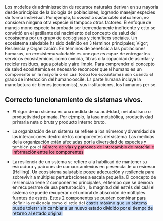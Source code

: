 Los modelos de administración de recursos naturales derivan en su mayoria desde principios de la biología de poblaciones, logrando manejar especies de forma individual. Por ejemplo, la cosecha sustentable del salmon, no considera ninguna otra especie ni tampoco otros factores.
El enfoque de manejo mono especie ha probado ser tremendamente ineficiente y esto se convirtió en el gatillante del nacimiento del concepto de salud del ecosistema por un grupo de ecologistas y científicos sociales.
Un ecosistema saludable ha sido definido en 3 términos principales; Vigor; Resilencia y Organización.
En términos de beneficio a las poblaciones humanas, un ecosistema saludable es uno que es capaz de entregar los servicios ecosistemicos, como comida, fibras o la capacidad de asimilar y reciclar residuos, agua potable y aire limpio.
Para comprender el concepto de salud ecosistémica es necesario reconocer que el humano es un componente en la mayoría o en casi todos los ecosistemas aún cuando el grado de interacción del humano oscile. La parte humana incluye la manofactura de bienes (economias), sus instituciones, los humanos per se.
## Correcto funcionamiento de sistemas vivos.
* El vigor de un sistema es una medida de su actividad, metabolismo o productividad primaria. Por ejemplo, la tasa metabólica, productividad primaria neta o bruta y producto interno bruto.

* La organización de un sistema se refiere a los números y diversidad de las interacciones dentro de los componentes del sistema. Las medidas de la organización están afectadas por la diversidad de especies y también por el <mark style="background: #FF5582A6;">número de vías y patrones de intercambio de material e información entre los componentes</mark> 

* La resilencia de un sistema se refiere a la habilidad de mantener su estructura y patrones de comportamientos en presencia de un estresor (Holling). Un ecosistema saludable posee adecuación y resilencia para sobrevivir a múltiples perturbaciones a escala pequeña. El concepto de resilenciaa tiene 2 componentes principales, el tiempo que se demora en recuperarse de una perturbación , la magnitud del estrés del cuál el sistema se puede recuperar o el umbral de absorción de múltiples fuentes de estrés. Estos 2 componentes se pueden combinar para definir la resilencia como el ratio del  <mark style="background: #ADCCFFA6;">estrés máximo que un sistema puede tolerar sin cambiar a un nuevo estado dividido por el tiempo de retorno al estado original</mark>
